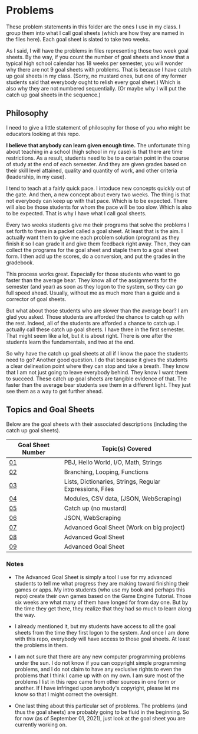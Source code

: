 # Problems
These problem statements in this folder are the ones I use in my class.  I group them into what I call goal sheets (which are how they are named in the files here).  Each goal sheet is slated to take two weeks.

As I said, I will have the problems in files representing those two week goal sheets.  By the way, if you count the number of goal sheets and know that a typical high school calendar has 18 weeks per semester, you will wonder why there are not 9 goal sheets with problems.  That is because I have catch up goal sheets in my class.  (Sorry, no mustard ones, but one of my former students said that everybody ought to relish every goal sheet.)  Which is also why they are not numbered sequentially.  (Or maybe why I will put the catch up goal sheets in the sequence.)

## Philosophy
I need to give a little statement of philosophy for those of you who might be educators looking at this repo.

**I believe that anybody can learn given enough time.**  The unfortunate thing about teaching in a school (high school in my case) is that there are time restrictions.  As a result, students need to be to a certain point in the course of study at the end of each semester.  And they are given grades based on their skill level attained, quality and quantity of work, and other criteria (leadership, in my case).

I tend to teach at a fairly quick pace.  I intoduce new concepts quickly out of the gate.  And then, a new concept about every two weeks.  The thing is that not everybody can keep up with that pace.  Which is to be expected.  There will also be those students for whom the pace will be too slow.  Which is also to be expected.  That is why I have what I call goal sheets.

Every two weeks students give me their programs that solve the problems I set forth to them in a packet called a goal sheet.  At least that is the aim.  I actually want them to give me each problem solution (program) as they finish it so I can grade it and give them feedback right away.  Then, they can collect the programs for the goal sheet and staple them to a goal sheet form.  I then add up the scores, do a conversion, and put the grades in the gradebook.

This process works great.  Especially for those students who want to go faster than the average bear.  They know all of the assignments for the semester (and year) as soon as they logon to the system, so they can go full speed ahead.  Usually, without me as much more than a guide and a corrector of goal sheets.

But what about those students who are slower than the average bear?  I am glad you asked.  Those students are afforded the chance to catch up with the rest.  Indeed, all of the students are afforded a chance to catch up.  I actually call these catch up goal sheets.  I have three in the first semester.  That might seem like a lot, but it is about right.  There is one after the students learn the fundamentals, and two at the end.

So why have the catch up goal sheets at all if I know the pace the students need to go?  Another good question.  I do that because it gives the students a clear delineation point where they can stop and take a breath.  They know that I am not just going to leave everybody behind.  They know I want them to succeed.  These catch up goal sheets are tangible evidence of that.  The faster than the average bear students see them in a different light.  They just see them as a way to get further ahead.

## Topics and Goal Sheets
Below are the goal sheets with their associated descriptions (including the catch up goal sheets).

Goal Sheet Number | Topic(s) Covered
----------------- | ----------------
[01](https://github.com/MichaelTMiyoshi/PythonWithMiyoshi/blob/master/Problems/GoalSheet01.md) | PBJ, Hello World, I/O, Math, Strings
[02](https://github.com/MichaelTMiyoshi/PythonWithMiyoshi/blob/master/Problems/GoalSheet02.md) | Branching, Looping, Functions
[03](https://github.com/MichaelTMiyoshi/PythonWithMiyoshi/blob/master/Problems/GoalSheet03.md) | Lists, Dictionaries, Strings, Regular Expressions, Files
[04](https://github.com/MichaelTMiyoshi/PythonWithMiyoshi/blob/master/Problems/GoalSheet04.md) | Modules, CSV data, (JSON, WebScraping)
[05](https://github.com/MichaelTMiyoshi/PythonWithMiyoshi/blob/master/Problems/GoalSheet05.md) | Catch up (no mustard)
[06](https://github.com/MichaelTMiyoshi/PythonWithMiyoshi/blob/master/Problems/GoalSheet06.md) | JSON, WebScraping
[07](https://github.com/MichaelTMiyoshi/PythonWithMiyoshi/blob/master/Problems/GoalSheet05.md) | Advanced Goal Sheet (Work on big project)
[08](https://github.com/MichaelTMiyoshi/PythonWithMiyoshi/blob/master/Problems/GoalSheet05.md) | Advanced Goal Sheet
[09](https://github.com/MichaelTMiyoshi/PythonWithMiyoshi/blob/master/Problems/GoalSheet05.md) | Advanced Goal Sheet

### Notes
* The Advanced Goal Sheet is simply a tool I use for my advanced students to tell me what progress they are making toward finishing their games or apps.  My intro students (who use my book and perhaps this repo) create their own games based on the Game Engine Tutorial.  Those six weeks are what many of them have longed for from day one.  But by the time they get there, they realize that they had so much to learn along the way.

* I already mentioned it, but my students have access to all the goal sheets from the time they first logon to the system.  And once I am done with this repo, everybody will have access to those goal sheets.  At least the problems in them.

* I am not sure that there are any new computer programming problems under the sun.  I do not know if you can copyright simple programming problems, and I do not claim to have any exclusive rights to even the problems that I think I came up with on my own.  I am sure most of the problems I list in this repo came from other sources in one form or another.  If I have infringed upon anybody's copyright, please let me know so that I might correct the oversight.

* One last thing about this particular set of problems.  The problems (and thus the goal sheets) are probably going to be fluid in the beginning.  So for now (as of September 01, 2021), just look at the goal sheet you are currently working on.
